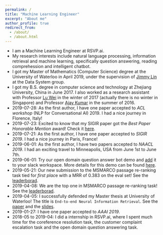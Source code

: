 ```yaml
---
permalink: /
title: "Machine Learning Engineer"
excerpt: "About me"
author_profile: true
redirect_from: 
  - /about/
  - /about.html
---
```

- I am a Machine Learning Engineer at RSVP.ai.
- My research interests include natural language processing, information retrieval and machine learning, specifically question answering, reading comprehession and intelligent chatbot. 
- I got my Master of Mathematics (Computer Science) degree at the University of Waterloo in April 2019, under the supervision of [Jimmy Lin](https://cs.uwaterloo.ca/~jimmylin/) at the Data System group.
- I got my B.S. degree in computer science and technology at Zhejiang University, China in June 2017. I also worked as a research assistant with Professor [Lu Wei](https://istd.sutd.edu.sg/people/faculty/lu-wei) in the winter of 2017 (actually there is no winter in Singapore) and Professor [Ajay Kumar](https://www4.comp.polyu.edu.hk/~csajaykr/) in the summer of 2016.
- 2019-07-28: As the first author, I have one paper accepted to *ACL workshop* (NLP for Conversational AI) 2019. I had a nice journey in Florence, Italy!
- 2019-07-23: Excited to know that my SIGIR paper got the *Best Paper Honorable Mention* award! Check it [here](https://arxiv.org/abs/1904.09171).
- 2019-07-21: As the first author, I have one paper accepted to *SIGIR 2019*. I had a nice journey in Paris, France!
- 2019-06-01: As the first author, I have two papers accepted to *NAACL 2019*. I had an exciting travel to Minneapolis, USA from June 1st to June 7th.
- 2019-06-01: Try our open domain question answer bot demo and [add](https://slack.com/apps/AJ3A5LMS5-dodo?next_id=0) it to your slack workspace. More details for this demo can be found [here](https://amyxie361.github.io/BERTserini/).
- 2019-05-21: Our new submission to the MSMARCO passage re-ranking task tied for *first plac*e with a MRR of 0.383 on the eval set! See the [leaderborad](http://www.msmarco.org/leaders.aspx).
- 2019-04-08: We are the top one in MSMARCO passage re-ranking task! See the [leaderborad](http://www.msmarco.org/leaders.aspx).
- 2019-04-05: I successfully defended my Master thesis at University of Waterloo! The title is `End-to-end Neural Information Retrieval`. See the [paper](https://uwspace.uwaterloo.ca/handle/10012/14597) and the [slides](http://Victor0118.github.io/files/Thesis_slide.pdf).
- 2019-01-27: I have one paper accepted to *AAAI 2019*.
- 2018-05 to 2019-04: I did a internship in RSVP.ai, where I spent much time for the coreference resolution task, the customer complaint escalation task and the open domain question answering task.
